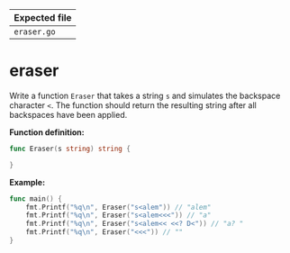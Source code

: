 | Expected file |
| ------------- |
| `eraser.go`   |

# eraser

Write a function `Eraser` that takes a string `s` and simulates the backspace character `<`. The function should return the resulting string after all backspaces have been applied.

**Function definition:**

```go
func Eraser(s string) string {

}
```

**Example:**

```go
func main() {
    fmt.Printf("%q\n", Eraser("s<alem")) // "alem"
    fmt.Printf("%q\n", Eraser("s<alem<<<")) // "a"
    fmt.Printf("%q\n", Eraser("s<alem<< <<? D<")) // "a? "
    fmt.Printf("%q\n", Eraser("<<<")) // ""
}
```
